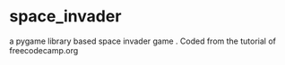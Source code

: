 # space_invader
a pygame library based space invader game . Coded from the tutorial of freecodecamp.org
